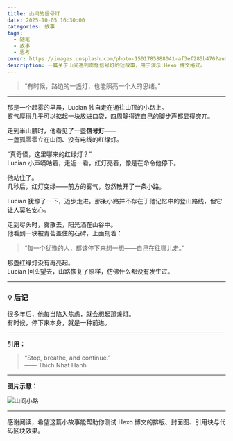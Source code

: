 ```yaml
---
title: 山间的信号灯
date: 2025-10-05 16:30:00
categories: 故事
tags:
  - 随笔
  - 故事
  - 思考
cover: https://images.unsplash.com/photo-1501785888041-af3ef285b470?auto=format&fit=crop&w=1400&q=80
description: 一篇关于山间遇到奇怪信号灯的短故事，用于演示 Hexo 博文格式。
---
```


> “有时候，路边的一盏灯，也能照亮一个人的思绪。”

---

那是一个起雾的早晨，Lucian 独自走在通往山顶的小路上。  
雾气厚得几乎可以掂起一块放进口袋，四周静得连自己的脚步声都显得突兀。

走到半山腰时，他看见了一盏**信号灯**——  
一盏孤零零立在山间、没有电线的红绿灯。

“真奇怪，这里哪来的红绿灯？”  
Lucian 小声嘀咕着，走近一看，红灯亮着，像是在命令他停下。

他站住了。  
几秒后，红灯变绿——前方的雾气，忽然散开了一条小路。

Lucian 犹豫了一下，迈步走进。那条小路并不存在于他记忆中的登山路线，但它让人莫名安心。

走到尽头时，雾散去，阳光洒在山谷中。  
他看到一块被青苔盖住的石碑，上面刻着：

> “每一个犹豫的人，都该停下来想一想——自己在往哪儿走。”

那盏红绿灯没有再亮起。  
Lucian 回头望去，山路恢复了原样，仿佛什么都没有发生过。

---

### 💡 后记

很多年后，他每当陷入焦虑，就会想起那盏灯。  
有时候，停下来本身，就是一种前进。

---

**引用：**
> “Stop, breathe, and continue.”  
> —— Thich Nhat Hanh

---

**图片示意：**

![山间小路](https://images.unsplash.com/photo-1500530855697-b586d89ba3ee?auto=format&fit=crop&w=1200&q=80)

---

感谢阅读，希望这篇小故事能帮助你测试 Hexo 博文的排版、封面图、引用块与代码区块效果。
